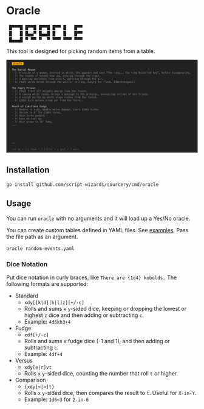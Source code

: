 # Oracle

```t
 █▀▀▀█ █▀▀█ █▀▀█ █▀▀ █   █▀▀
 █   █ █▄▄▀ █▄▄█ █   █   █▀▀
 █▄▄▄█ ▀ ▀▀ ▀  ▀ ▀▀▀ ▀▀▀ ▀▀▀
```

This tool is designed for picking random items from a table.

![demo](examples/demo.gif)

## Installation

```sh
go install github.com/script-wizards/sourcery/cmd/oracle
```

## Usage

You can run `oracle` with no arguments and it will load up a Yes/No oracle.

You can create custom tables defined in YAML files. See [examples](examples). Pass the file path as an argument.

```sh
oracle random-events.yaml
```

### Dice Notation

Put dice notation in curly braces, like `There are {1d4} kobolds.` The following formats are supported:

- Standard
  - `xdy[[k|d][h|l]z][+/-c]`
  - Rolls and sums `x` `y`-sided dice, keeping or dropping the lowest or highest `z` dice and then adding or subtracting `c`.
  - Example: `4d6kh3+4`
- Fudge
  - `xdf[+/-c]`
  - Rolls and sums x fudge dice (-1 and 1), and then adding or subtracting `c`.
  - Example: `4df+4`
- Versus
  - `xdy[e|r]vt`
  - Rolls `x` `y`-sided dice, counting the number that roll `t` or higher.
- Comparison
  - `{xdy[<|>]t}`
  - Rolls `x` `y`-sided dice, then compares the result to `t`. Useful for `X-in-Y`.
  - Example: `1d6<3` for `2-in-6`
